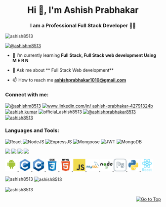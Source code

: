 <h1 align="center">Hi 👋, I'm Ashish Prabhakar</h1>
<h3 align="center" font="bold" >I am a Professional Full Stack Developer 🧑‍💻 </h3>

<p align="left"> <img src="https://komarev.com/ghpvc/?username=ashish8513&label=Profile%20views&color=0e75b6&style=flat" alt="ashish8513" /> </p>

<p align="left"> <a href="https://twitter.com/@ashishm8513" target="blank"><img src="https://img.shields.io/twitter/follow/@ashishm8513?logo=twitter&style=for-the-badge" alt="@ashishm8513" /></a> </p>

- 🌱 I’m currently learning **Full Stack, Full Stack web development Using M E R N**

- 💬 Ask me about ** Full Stack Web development**

- 📫 How to reach me **ashishprabhakar1010@gmail.com**

<h3 align="left">Connect with me:</h3>
<p align="left">
<a href="https://twitter.com/@ashishm8513" target="blank"><img align="center" src="https://raw.githubusercontent.com/rahuldkjain/github-profile-readme-generator/master/src/images/icons/Social/twitter.svg" alt="@ashishm8513" height="30" width="40" /></a>
<a href="https://linkedin.com/in/www.linkedin.com/in/ ashish-prabhakar-42791324b" target="blank"><img align="center" src="https://raw.githubusercontent.com/rahuldkjain/github-profile-readme-generator/master/src/images/icons/Social/linked-in-alt.svg" alt="www.linkedin.com/in/ ashish-prabhakar-42791324b" height="30" width="40" /></a>
<a href="https://fb.com/ashish kumar" target="blank"><img align="center" src="https://raw.githubusercontent.com/rahuldkjain/github-profile-readme-generator/master/src/images/icons/Social/facebook.svg" alt="ashish kumar" height="30" width="40" /></a> <img align="center" src="https://raw.githubusercontent.com/rahuldkjain/github-profile-readme-generator/master/src/images/icons/Social/instagram.svg" alt="official_ashish8513" height="30" width="40" /></a>
<a href="https://www.youtube.com/c/@ashishprabhakar8513" target="blank"><img align="center" src="https://raw.githubusercontent.com/rahuldkjain/github-profile-readme-generator/master/src/images/icons/Social/youtube.svg" alt="@ashishprabhakar8513" height="30" width="40" /></a>
<a href="https://www.hackerrank.com/ashish8513" target="blank"><img align="center" src="https://raw.githubusercontent.com/rahuldkjain/github-profile-readme-generator/master/src/images/icons/Social/hackerrank.svg" alt="ashish8513" height="30" width="40" /></a>
</p>

<h3 align="left">Languages and Tools:</h3>
<p align"left">
<img alt="React"  align="center"   src="https://img.shields.io/badge/react-%2320232a.svg?style=for-the-badge&logo=react&logoColor=%2361DAFB"/> 
<img alt="NodeJS"  align="center" src="https://img.shields.io/badge/Node.js-43853D?style=for-the-badge&logo=node.js&logoColor=white"/> <img alt="ExpressJS"  align="center" src="https://img.shields.io/badge/Express.js-000000?style=for-the-badge&logo=express&logoColor=white"/> <img alt="Mongoose"  align="center" src ="https://img.shields.io/badge/Mongoose-orange?style=for-the-badge&logo=mongodb&logoColor=white"/> <img alt="JWT"  align="center" src ="https://img.shields.io/badge/JWT-red?style=for-the-badge&logo=JSON+Web+Tokens&logoColor=white"/> <img alt="MongoDB"  align="center" src ="https://img.shields.io/badge/MongoDB-4EA94B?style=for-the-badge&logo=mongodb&logoColor=white"/></p>

<a href="#"><img src="https://img.shields.io/badge/Tailwind%20CSS-black?style=for-the-badge&logo=tailwindcss&labelColor=black&color=1CA1B8"/></a>
<a href="#"><img src="https://img.shields.io/badge/Git-red?style=for-the-badge&logo=git&labelColor=black&color=red"/></a>
<a href="#"><img src="https://img.shields.io/badge/GitHub-black?style=for-the-badge&logo=github&labelColor=black&color=181717"/></a>
<a href="#"><img src="https://img.shields.io/badge/VSCode-cyan?style=for-the-badge&logo=visual%20studio%20code&labelColor=00497a&color=007ACC"/></a>

<p align="left"> <a href="https://developer.android.com" target="_blank" rel="noreferrer"> <img src="https://raw.githubusercontent.com/devicons/devicon/master/icons/android/android-original-wordmark.svg" alt="android" width="40" height="40"/> </a> <a href="https://www.cprogramming.com/" target="_blank" rel="noreferrer"> <img src="https://raw.githubusercontent.com/devicons/devicon/master/icons/c/c-original.svg" alt="c" width="40" height="40"/> </a> <a href="https://www.w3schools.com/cpp/" target="_blank" rel="noreferrer"> <img src="https://raw.githubusercontent.com/devicons/devicon/master/icons/cplusplus/cplusplus-original.svg" alt="cplusplus" width="40" height="40"/> </a> <a href="https://www.w3schools.com/css/" target="_blank" rel="noreferrer"> <img src="https://raw.githubusercontent.com/devicons/devicon/master/icons/css3/css3-original-wordmark.svg" alt="css3" width="40" height="40"/> </a> <a href="https://www.w3.org/html/" target="_blank" rel="noreferrer"> <img src="https://raw.githubusercontent.com/devicons/devicon/master/icons/html5/html5-original-wordmark.svg" alt="html5" width="40" height="40"/> </a> <a href="https://developer.mozilla.org/en-US/docs/Web/JavaScript" target="_blank" rel="noreferrer"> <img src="https://raw.githubusercontent.com/devicons/devicon/master/icons/javascript/javascript-original.svg" alt="javascript" width="40" height="40"/> </a> <a href="https://www.mysql.com/" target="_blank" rel="noreferrer"> <img src="https://raw.githubusercontent.com/devicons/devicon/master/icons/mysql/mysql-original-wordmark.svg" alt="mysql" width="40" height="40"/> </a> <a href="https://nodejs.org" target="_blank" rel="noreferrer"> <img src="https://raw.githubusercontent.com/devicons/devicon/master/icons/nodejs/nodejs-original-wordmark.svg" alt="nodejs" width="40" height="40"/> </a> <a href="https://www.photoshop.com/en" target="_blank" rel="noreferrer"> <img src="https://raw.githubusercontent.com/devicons/devicon/master/icons/photoshop/photoshop-line.svg" alt="photoshop" width="40" height="40"/> </a> <a href="https://www.python.org" target="_blank" rel="noreferrer"> <img src="https://raw.githubusercontent.com/devicons/devicon/master/icons/python/python-original.svg" alt="python" width="40" height="40"/> </a> <a href="https://reactjs.org/" target="_blank" rel="noreferrer"> <img src="https://raw.githubusercontent.com/devicons/devicon/master/icons/react/react-original-wordmark.svg" alt="react" width="40" height="40"/> </a> </p>

<p><img align="left" src="https://github-readme-stats.vercel.app/api/top-langs?username=ashish8513&show_icons=true&locale=en&layout=compact" alt="ashish8513" /></p>

<p>&nbsp;<img align="center" src="https://github-readme-stats.vercel.app/api?username=ashish8513&show_icons=true&locale=en" alt="ashish8513" /></p>

<p><img align="center" src="https://github-readme-streak-stats.herokuapp.com/?user=ashish8513&" alt="ashish8513" /></p>
<p align="right"><a href="#top"><img src="https://img.shields.io/static/v1?label&message=Go+to+Top&color=0b6ab3&style=flat&logo" alt="Go to Top" /></a></p>
